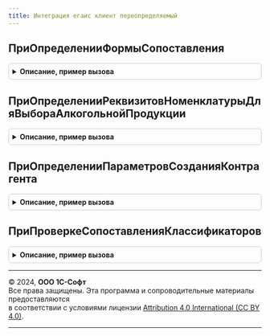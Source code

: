 ```yaml
---
title: Интеграция егаис клиент переопределяемый
---
```



## ПриОпределенииФормыСопоставления
<details style="margin: 1em 0; padding: 0.5em; border: 1px solid #ccc; border-radius: 6px;">

<summary style="font-weight: bold; cursor: pointer;">Описание, пример вызова</summary>

```bsl

// Переопределяет параметры открытия формы сопоставления номенклатуры и алкогольной продукции.
//
// Параметры:
//  ИмяФормы                    - Строка                           - имя формы сопоставления.
//  ПараметрыФормы              - Структура                        - параметры открываемой формы, содержит:
//   * АлкогольнаяПродукция - СправочникСсылка.КлассификаторАлкогольнойПродукцииЕГАИС - Сопоставляемая алкогольная продукция,
//   * НоменклатураДляВыбора - Массив - массив номенклатуры для быстрого выбора.
//  Владелец                    - ФормаКлиентскогоПриложения, Неопределено   - Форма-владелец.
//  ОписаниеОповещенияОЗакрытии - ОписаниеОповещения, Неопределено - описание оповещения о закрытии формы.
Процедура ПриОпределенииФормыСопоставления(ИмяФормы, ПараметрыФормы, Владелец, ОписаниеОповещенияОЗакрытии) Экспорт
```

Пример вызова
```bsl
ИнтеграцияЕГАИСКлиентПереопределяемый.ПриОпределенииФормыСопоставления(ИмяФормы, ПараметрыФормы, Владелец, ОписаниеОповещенияОЗакрытии) 
```
</details>

## ПриОпределенииРеквизитовНоменклатурыДляВыбораАлкогольнойПродукции
<details style="margin: 1em 0; padding: 0.5em; border: 1px solid #ccc; border-radius: 6px;">

<summary style="font-weight: bold; cursor: pointer;">Описание, пример вызова</summary>

```bsl

// Заполняет, дополняет реквизиты номенклатуры для выбора алкогольной продукции.
//
// Параметры:
//  Реквизиты   - Структура - значения реквизитов номенклатуры для выбора алкогольной продукции, с полем
//                            "ВидАлкогольнойПродукции", для заполнения.
//  Номенклатура - ОпределяемыйТип.Номенклатура - Номенклатура.
Процедура ПриОпределенииРеквизитовНоменклатурыДляВыбораАлкогольнойПродукции(Реквизиты, Номенклатура) Экспорт
```

Пример вызова
```bsl
ИнтеграцияЕГАИСКлиентПереопределяемый.ПриОпределенииРеквизитовНоменклатурыДляВыбораАлкогольнойПродукции(Реквизиты, Номенклатура) 
```
</details>

## ПриОпределенииПараметровСозданияКонтрагента
<details style="margin: 1em 0; padding: 0.5em; border: 1px solid #ccc; border-radius: 6px;">

<summary style="font-weight: bold; cursor: pointer;">Описание, пример вызова</summary>

```bsl

// Заполняет параметры заполнения при создании контрагента из классификатора организаций ЕГАИС в структуру с
//  ключами    - реквизитами справочника контрагентов конфигурации и соответствующими
//  значениями - реквизитами справочника "КлассификаторОрганизацийЕГАИС",
//  например, Результат.Вставить("ИНН","ИНН")
// Параметры:
//  Результат - Структура - структура параметров заполнения
Процедура ПриОпределенииПараметровСозданияКонтрагента(Результат) Экспорт
```

Пример вызова
```bsl
ИнтеграцияЕГАИСКлиентПереопределяемый.ПриОпределенииПараметровСозданияКонтрагента(Результат) 
```
</details>

## ПриПроверкеСопоставленияКлассификаторов
<details style="margin: 1em 0; padding: 0.5em; border: 1px solid #ccc; border-radius: 6px;">

<summary style="font-weight: bold; cursor: pointer;">Описание, пример вызова</summary>

```bsl

// Переопределяет обработку проверки сопоставления классификаторов ЕГАИС.
//
// Параметры:
//   * ДокументОснование       - ДокументСсылка     - ссылка на проверяемый документ,
//   * Форма                   - ФормаКлиентскогоПриложения   - форма документа, в которой произошло нажатие на гиперссылку,
//   * ОповещениеПриЗавершении - ОписаниеОповещения - действие после сопоставления классификаторов.
//   * СтандартнаяОбработка    - Булево             - признак стандартной обработки события (установить Ложь при
//            собственной реализации обработчика)
//
Процедура ПриПроверкеСопоставленияКлассификаторов(ДокументОснование, Форма, ОповещениеПриЗавершении, СтандартнаяОбработка) Экспорт
```

Пример вызова
```bsl
ИнтеграцияЕГАИСКлиентПереопределяемый.ПриПроверкеСопоставленияКлассификаторов(ДокументОснование, Форма, ОповещениеПриЗавершении, СтандартнаяОбработка) 
```
</details>

---

© 2024, **ООО 1С-Софт**  
Все права защищены. Эта программа и сопроводительные материалы предоставляются  
в соответствии с условиями лицензии [Attribution 4.0 International (CC BY 4.0)](https://creativecommons.org/licenses/by/4.0/legalcode).

---
